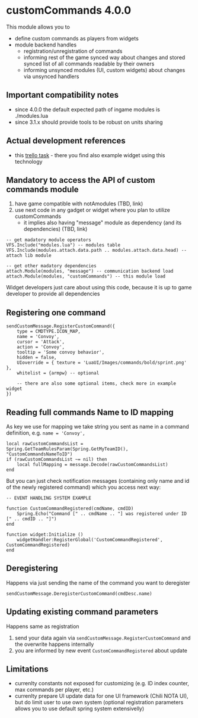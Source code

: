 customCommands 4.0.0
===

This module allows you to

* define custom commands as players from widgets
* module backend handles
  * registration/unregistration of commands
  * informing rest of the game synced way about changes and stored synced list of all commands readable by their owners
  * informing unsynced modules (UI, custom widgets) about changes via unsynced handlers
  
Important compatibility notes
---

* since 4.0.0 the default expected path of ingame modules is ./modules.lua
* since 3.1.x should provide tools to be robust on units sharing

  
Actual development references
---

* this [trello task](https://trello.com/c/3LCxnPjX/) - there you find also example widget using this technology
 
Mandatory to access the API of custom commands module
---

1. have game compatible with notAmodules (TBD, link)
2. use next code in any gadget or widget where you plan to utilize customCommands
	* it implies also having "message" module as dependency (and its dependencies) (TBD, link)

```
-- get madatory module operators
VFS.Include("modules.lua") -- modules table
VFS.Include(modules.attach.data.path .. modules.attach.data.head) -- attach lib module

-- get other madatory dependencies
attach.Module(modules, "message") -- communication backend load
attach.Module(modules, "customCommands") -- this module load
```

Widget developers just care about using this code, because it is up to game developer to provide all dependencies


Registering one command
---

```
sendCustomMessage.RegisterCustomCommand({
	type = CMDTYPE.ICON_MAP,
	name = 'Convoy',
	cursor = 'Attack',
	action = 'Convoy',
	tooltip = 'Some convoy behavior',
	hidden = false,
	UIoverride = { texture = 'LuaUI/Images/commands/bold/sprint.png' },
	whitelist = {armpw} -- optional
	
	-- there are also some optional items, check more in example widget
})
```

Reading full commands Name to ID mapping
---

As key we use for mapping we take string you sent as name in a command definition, e.g. `name = 'Convoy',`

```
local rawCustomCommandsList = Spring.GetTeamRulesParam(Spring.GetMyTeamID(), "CustomCommandsNameToID")
if (rawCustomCommandsList ~= nil) then		
	local fullMapping = message.Decode(rawCustomCommandsList)
end
```

But you can just check notification messages (containing only name and id of the newly registered command) which you access next way:

```
-- EVENT HANDLING SYSTEM EXAMPLE

function CustomCommandRegistered(cmdName, cmdID)
	Spring.Echo("Command [" .. cmdName .. "] was registered under ID [" .. cmdID .. "]")
end

function widget:Initialize ()
	widgetHandler:RegisterGlobal('CustomCommandRegistered', CustomCommandRegistered)
end
```

Deregistering
---

Happens via just sending the name of the command you want to deregister

```
sendCustomMessage.DeregisterCustomCommand(cmdDesc.name)
```

Updating existing command parameters
---

Happens same as registration

1. send your data again via `sendCustomMessage.RegisterCustomCommand` and the overwrite happens internally
2. you are informed by new event `CustomCommandRegistered` about update

Limitations
---

* currenlty constants not exposed for customizing (e.g. ID index counter, max commands per player, etc.)
* currenlty prepare UI update data for one UI framework (Chili NOTA UI), but do limit user to use own system (optional registration parameters allows you to use default spring system extensivelly)